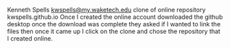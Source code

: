 Kenneth Spells kwspells@my.waketech.edu
clone of online repository
kwspells.github.io
Once I created the online account downloaded the github desktop once the download was complete they asked if I wanted to link the files then once it came up I click on the clone and chose the repository that I created online.